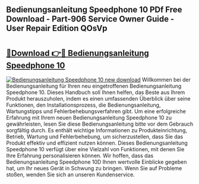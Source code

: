 ## Bedienungsanleitung Speedphone 10 PDf Free Download - Part-906 Service Owner Guide - User Repair Edition QOsVp

# <h2><a href="http://df5t0l3.blite.top/?on=Bedienungsanleitung+Speedphone+10">🔗Download 👉🔴 Bedienungsanleitung Speedphone 10</a></h2>

[![Bedienungsanleitung Speedphone 10 new download](https://i.imgur.com/lujVjoI.png)](http://df5t0l3.blite.top/?on=Bedienungsanleitung+Speedphone+10)
Willkommen bei der Bedienungsanleitung für Ihren neu eingetroffenen Bedienungsanleitung Speedphone 10. Dieses Handbuch soll Ihnen helfen, das Beste aus Ihrem Produkt herauszuholen, indem es einen umfassenden Überblick über seine Funktionen, den Installationsprozess, die Bedienungsanleitung, Wartungstipps und Fehlerbehebungsverfahren gibt. Um eine erfolgreiche Erfahrung mit Ihrem neuen Bedienungsanleitung Speedphone 10 zu gewährleisten, lesen Sie diese Bedienungsanleitung bitte vor dem Gebrauch sorgfältig durch. Es enthält wichtige Informationen zu Produkteinrichtung, Betrieb, Wartung und Fehlerbehebung, um sicherzustellen, dass Sie das Produkt effektiv und effizient nutzen können. Dieses Bedienungsanleitung Speedphone 10 verfügt über eine Vielzahl von Funktionen, mit denen Sie Ihre Erfahrung personalisieren können. Wir hoffen, dass das Bedienungsanleitung Speedphone 10D Ihnen wertvolle Einblicke gegeben hat, um Ihr neues Gerät in Schwung zu bringen. Wenn Sie auf Probleme stoßen, wenden Sie sich an unseren Kundenservice.
